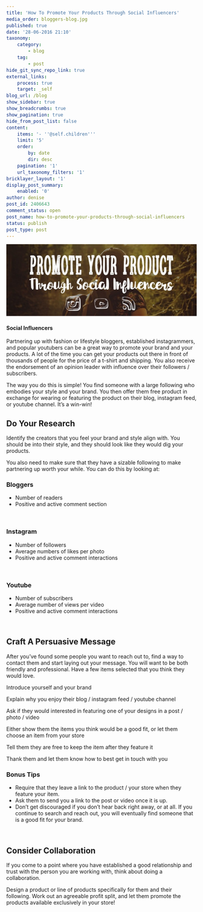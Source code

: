 ```yaml
---
title: 'How To Promote Your Products Through Social Influencers'
media_order: bloggers-blog.jpg
published: true
date: '28-06-2016 21:10'
taxonomy:
    category:
        - blog
    tag:
        - post
hide_git_sync_repo_link: true
external_links:
    process: true
    target: _self
blog_url: /blog
show_sidebar: true
show_breadcrumbs: true
show_pagination: true
hide_from_post_list: false
content:
    items: '- ''@self.children'''
    limit: '5'
    order:
        by: date
        dir: desc
    pagination: '1'
    url_taxonomy_filters: '1'
bricklayer_layout: '1'
display_post_summary:
    enabled: '0'
author: denise
post_id: 2406643
comment_status: open
post_name: how-to-promote-your-products-through-social-influencers
status: publish
post_type: post
---
```


[![](bloggers-blog.jpg)](/blog/tutorials/how-to-promote-your-products-through-social-influencers)
#### Social Influencers
Partnering up with fashion or lifestyle bloggers, established instagrammers, and popular youtubers can be a great way to promote your brand and your products. A lot of the time you can get your products out there in front of thousands of people for the price of a t-shirt and shipping. You also receive the endorsement of an opinion leader with influence over their followers / subscribers.

The way you do this is simple! You find someone with a large following who embodies your style and your brand. You then offer them free product in exchange for wearing or featuring the product on their blog, instagram feed, or youtube channel. It’s a win-win!
<h2>Do Your Research</h2>
Identify the creators that you feel your brand and style align with. You should be into their style, and they should look like they would dig your products.

You also need to make sure that they have a sizable following to make partnering up worth your while. You can do this by looking at:
<h3>Bloggers</h3>
<ul>
 	<li>Number of readers</li>
 	<li>Positive and active comment section</li>
</ul>
&nbsp;
<h3>Instagram</h3>
<ul>
 	<li>Number of followers</li>
 	<li>Average numbers of likes per photo</li>
 	<li>Positive and active comment interactions</li>
</ul>
&nbsp;
<h3>Youtube</h3>
<ul>
 	<li>Number of subscribers</li>
 	<li>Average number of views per video</li>
 	<li>Positive and active comment interactions</li>
</ul>
&nbsp;
<h2>Craft A Persuasive Message</h2>
After you’ve found some people you want to reach out to, find a way to contact them and start laying out your message. You will want to be both friendly and professional. Have a few items selected that you think they would love.

<span class="dashicons dashicons-yes"></span> Introduce yourself and your brand

<span class="dashicons dashicons-yes"></span> Explain why you enjoy their blog / instagram feed / youtube channel

<span class="dashicons dashicons-yes"></span> Ask if they would interested in featuring one of your designs in a post / photo / video

<span class="dashicons dashicons-yes"></span> Either show them the items you think would be a good fit, or let them choose an item from your store

<span class="dashicons dashicons-yes"></span> Tell them they are free to keep the item after they feature it

<span class="dashicons dashicons-yes"></span> Thank them and let them know how to best get in touch with you
<h3>Bonus Tips</h3>
<ul>
 	<li>Require that they leave a link to the product / your store when they feature your item.</li>
 	<li>Ask them to send you a link to the post or video once it is up.</li>
 	<li>Don’t get discouraged if you don’t hear back right away, or at all. If you continue to search and reach out, you will eventually find someone that is a good fit for your brand.</li>
</ul>
&nbsp;
<h2>Consider Collaboration</h2>
If you come to a point where you have established a good relationship and trust with the person you are working with, think about doing a collaboration.

Design a product or line of products specifically for them and their following. Work out an agreeable profit split, and let them promote the products available exclusively in your store!